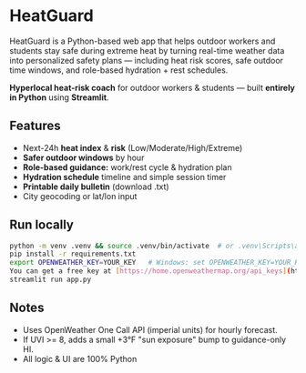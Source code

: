 # HeatGuard

HeatGuard is a Python-based web app that helps outdoor workers and students stay safe during extreme heat by turning real-time weather data into personalized safety plans — including heat risk scores, safe outdoor time windows, and role-based hydration + rest schedules.

**Hyperlocal heat-risk coach** for outdoor workers & students — built **entirely in Python** using **Streamlit**.

## Features
- Next-24h **heat index** & **risk** (Low/Moderate/High/Extreme)
- **Safer outdoor windows** by hour
- **Role-based guidance:** work/rest cycle & hydration plan
- **Hydration schedule** timeline and simple session timer
- **Printable daily bulletin** (download .txt)
- City geocoding or lat/lon input

## Run locally
```bash
python -m venv .venv && source .venv/bin/activate  # or .venv\Scripts\activate on Windows
pip install -r requirements.txt
export OPENWEATHER_KEY=YOUR_KEY   # Windows: set OPENWEATHER_KEY=YOUR_KEY
You can get a free key at [https://home.openweathermap.org/api_keys](https://home.openweathermap.org/api_keys)
streamlit run app.py
```

## Notes
- Uses OpenWeather One Call API (imperial units) for hourly forecast.
- If UVI >= 8, adds a small +3°F "sun exposure" bump to guidance-only HI.
- All logic & UI are 100% Python
